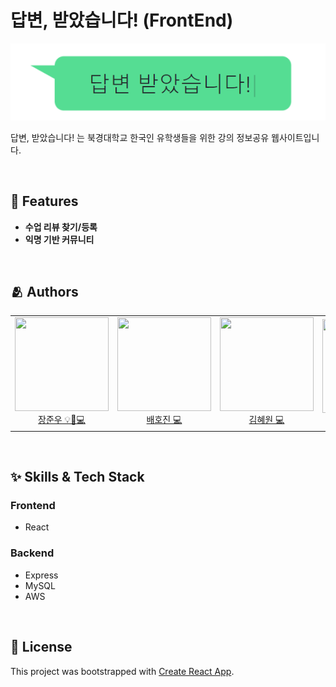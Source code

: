 # 답변, 받았습니다! (FrontEnd)

<p align="center">
  <img src="https://github.com/Honeycourse/honeycourses-frontend/blob/main/2a08b3abb803c6f2c999fcc7e7d0cfb.png" alt="logo"/>
</p>

답변, 받았습니다! 는 북경대학교 한국인 유학생들을 위한 강의 정보공유 웹사이트입니다.

<br>

## :pushpin: Features

- **수업 리뷰 찾기/등록**
- **익명 기반 커뮤니티**

<br>

## :people_hugging: Authors

<table>
  <tr height="150px">
  <td align="center">
    <a href="https://github.com/timingsniper"><img height="150px" width="150px" src="https://avatars.githubusercontent.com/u/17792896?v=4"/></a>
    <br />
    <a href="https://github.com/timingsniper">장준우 💡🎨💻</a>
  </td>
  <td align="center">
    <a href="https://github.com/1524101973"><img height="150px" width="150px" src=""/></a>
    <br />
    <a href="https://github.com/1524101973">배호진 💻</a>
  </td>
  <td align="center">
    <a href="https://github.com/hyewon02"><img height="150px" width="150px" src=""/></a>
    <br />
    <a href="https://github.com/hyewon02">김혜원 💻</a>
  </td>
  <td align="center">
    <a href="https://github.com/pagh2322"><img height="150px" width="150px" src="https://avatars.githubusercontent.com/u/73037262?v=4"/></a>
    <br />
    <a href="https://github.com/pagh2322">박건호 🍏</a>
  </td>
  </tr>
</table>

<br>

## :sparkles: Skills & Tech Stack

### Frontend

- React

### Backend

- Express
- MySQL
- AWS

<br>

## :lock_with_ink_pen: License

This project was bootstrapped with [Create React App](https://github.com/facebook/create-react-app).
